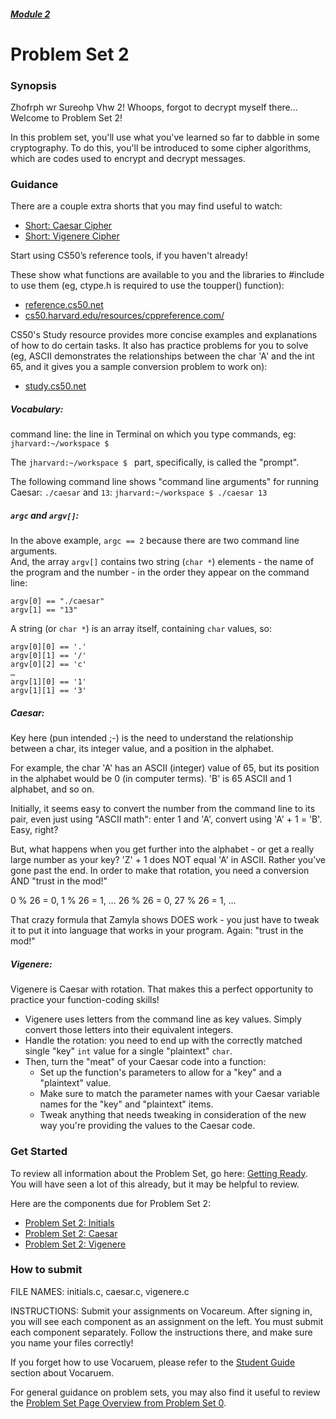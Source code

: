 ##### [Module 2](../..)

# Problem Set 2 

### Synopsis
Zhofrph wr Sureohp Vhw 2! Whoops, forgot to decrypt myself there... Welcome to Problem Set 2!

In this problem set, you'll use what you've learned so far to dabble in some cryptography. To do this, you'll be introduced to some cipher algorithms, which are codes used to encrypt and decrypt messages. 


### Guidance

There are a couple extra shorts that you may find useful to watch:
* <a href="https://www.youtube.com/watch?v=36xNpbosfTY&index=11&list=PLhQjrBD2T380dhmG9KMjsOQogweyjEeVQ" target="_blank">Short: Caesar Cipher</a>
* <a href="https://www.youtube.com/watch?v=9zASwVoshiM&index=54&list=PLhQjrBD2T380dhmG9KMjsOQogweyjEeVQ" target="_blank">Short: Vigenere Cipher</a>

Start using CS50’s reference tools, if you haven't already!

These show what functions are available to you and the libraries to #include to use them (eg, ctype.h is required to use the toupper() function):
* <a href="https://reference.cs50.net" target="_blank">reference.cs50.net</a>
* <a href="https://cs50.harvard.edu/resources/cppreference.com/" target="_blank">cs50.harvard.edu/resources/cppreference.com/</a>

CS50's Study resource provides more concise examples and explanations of how to do certain tasks. It also has practice problems for you to solve (eg, ASCII demonstrates the relationships between the char 'A' and the int 65, and it gives you a sample conversion problem to work on):

* <a href="https://study.cs50.net" target="_blank">study.cs50.net</a>

##### Vocabulary:
command line: the line in Terminal on which you type commands, eg:<br>
`jharvard:~/workspace $ `

The `jharvard:~/workspace $ ` part, specifically, is called the "prompt".

The following command line shows "command line arguments" for running Caesar: `./caesar` and `13`:
`jharvard:~/workspace $ ./caesar 13`

##### `argc` and `argv[]`:
In the above example, `argc == 2` because there are two command line arguments.<br>
And, the array `argv[]` contains two string (`char *`) elements - the name of the program and the number - in the order they appear on the command line:
````
argv[0] == "./caesar"
argv[1] == "13"
````
A string (or `char *`) is an array itself, containing `char` values, so:
````
argv[0][0] == '.'
argv[0][1] == '/'
argv[0][2] == 'c'
…
argv[1][0] == '1'
argv[1][1] == '3'
````

##### Caesar:
Key here (pun intended ;-) is the need to understand the relationship between a char, its integer value, and a position in the alphabet.

For example, the char 'A' has an ASCII (integer) value of 65, but its position in the alphabet would be 0 (in computer terms). 'B' is 65 ASCII and 1 alphabet, and so on.

Initially, it seems easy to convert the number from the command line to its pair, even just using "ASCII math": enter 1 and 'A', convert using 'A' + 1 = 'B'. Easy, right?

But, what happens when you get further into the alphabet - or get a really large number as your key? 'Z' + 1 does NOT equal 'A' in ASCII. Rather you’ve gone past the end. In order to make that rotation, you need a conversion AND "trust in the mod!"

0 % 26 = 0, 1 % 26 = 1, … 26 % 26 = 0, 27 % 26 = 1, …

That crazy formula that Zamyla shows DOES work - you just have to tweak it to put it into language that works in your program. Again: "trust in the mod!"

##### Vigenere:
Vigenere is Caesar with rotation. That makes this a perfect opportunity to practice your function-coding skills!
* Vigenere uses letters from the command line as key values. Simply convert those letters into their equivalent integers.
* Handle the rotation: you need to end up with the correctly matched single "key" `int` value for a single "plaintext" `char`.
* Then, turn the "meat" of your Caesar code into a function:
  * Set up the function's parameters to allow for a "key" and a "plaintext" value.
  * Make sure to match the parameter names with your Caesar variable names for the "key" and "plaintext" items.
  * Tweak anything that needs tweaking in consideration of the new way you're providing the values to the Caesar code.


### Get Started
To review all information about the Problem Set, go here: <a href="http://cdn.cs50.net/2015/fall/psets/2/pset2/pset2.html#getting_ready" target="_blank">Getting Ready</a>. You will have seen a lot of this already, but it may be helpful to review.

Here are the components due for Problem Set 2:
* <a href="http://cdn.cs50.net/2015/fall/psets/2/pset2/pset2.html#initializing" target="_blank">Problem Set 2: Initials</a>
* <a href="http://cdn.cs50.net/2015/fall/psets/2/pset2/pset2.html#hail_caesar" target="_blank">Problem Set 2: Caesar</a>
* <a href="http://cdn.cs50.net/2015/fall/psets/2/pset2/pset2.html#parlez_vous_français" target="_blank">Problem Set 2: Vigenere</a>

### How to submit 
FILE NAMES: initials.c, caesar.c, vigenere.c

INSTRUCTIONS: Submit your assignments on Vocareum. After signing in, you will see each component as an assignment on the left. You must submit each component separately. Follow the instructions there, and make sure you name your files correctly!

If you forget how to use Vocaruem, please refer to the <a href="https://docs.google.com/document/d/19HIMxU_RtVV0PcGpuL71KmAoQh-KTgyPGpWWLcmwo58/edit?usp=sharing" target="_blank">Student Guide</a> section about Vocaruem.

For general guidance on problem sets, you may also find it useful to review the <a  href="../../../../../module0/materials/problem-set/README.md" target="_blank">Problem Set Page Overview from Problem Set 0</a>.
